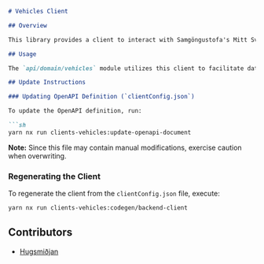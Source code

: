 ```markdown
# Vehicles Client

## Overview

This library provides a client to interact with Samgöngustofa's Mitt Svæði API via X-Road. The client is auto-generated from an OpenAPI document sourced from X-Road.

## Usage

The `api/domain/vehicles` module utilizes this client to facilitate data exchange.

## Update Instructions

### Updating OpenAPI Definition (`clientConfig.json`)

To update the OpenAPI definition, run:

```sh
yarn nx run clients-vehicles:update-openapi-document
```

**Note:** Since this file may contain manual modifications, exercise caution when overwriting.

### Regenerating the Client

To regenerate the client from the `clientConfig.json` file, execute:

```sh
yarn nx run clients-vehicles:codegen/backend-client
```

## Contributors

- [Hugsmiðjan](https://github.com/orgs/island-is/teams/hugsmidjan)
```